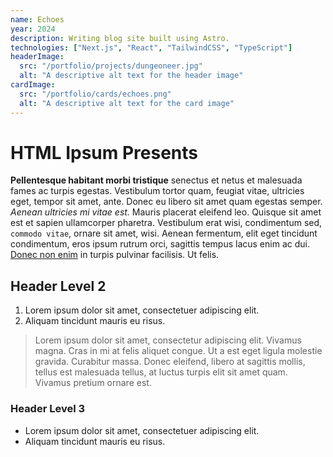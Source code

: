 ```yaml
---
name: Echoes
year: 2024
description: Writing blog site built using Astro.
technologies: ["Next.js", "React", "TailwindCSS", "TypeScript"]
headerImage:
  src: "/portfolio/projects/dungeoneer.jpg"
  alt: "A descriptive alt text for the header image"
cardImage:
  src: "/portfolio/cards/echoes.png"
  alt: "A descriptive alt text for the card image"
---
```


<h1 class="text-2xl">HTML Ipsum Presents</h1>

<p class="font-semibold"><strong>Pellentesque habitant morbi tristique</strong> senectus et netus et malesuada fames ac turpis egestas. Vestibulum tortor quam, feugiat vitae, ultricies eget, tempor sit amet, ante. Donec eu libero sit amet quam egestas semper. <em>Aenean ultricies mi vitae est.</em> Mauris placerat eleifend leo. Quisque sit amet est et sapien ullamcorper pharetra. Vestibulum erat wisi, condimentum sed, <code>commodo vitae</code>, ornare sit amet, wisi. Aenean fermentum, elit eget tincidunt condimentum, eros ipsum rutrum orci, sagittis tempus lacus enim ac dui. <a href="#">Donec non enim</a> in turpis pulvinar facilisis. Ut felis.</p>

<h2>Header Level 2</h2>

<ol>
    <li>Lorem ipsum dolor sit amet, consectetuer adipiscing elit.</li>
    <li>Aliquam tincidunt mauris eu risus.</li>
</ol>

<blockquote><p>Lorem ipsum dolor sit amet, consectetur adipiscing elit. Vivamus magna. Cras in mi at felis aliquet congue. Ut a est eget ligula molestie gravida. Curabitur massa. Donec eleifend, libero at sagittis mollis, tellus est malesuada tellus, at luctus turpis elit sit amet quam. Vivamus pretium ornare est.</p></blockquote>

<h3>Header Level 3</h3>

<ul>
    <li>Lorem ipsum dolor sit amet, consectetuer adipiscing elit.</li>
    <li>Aliquam tincidunt mauris eu risus.</li>
</ul>
